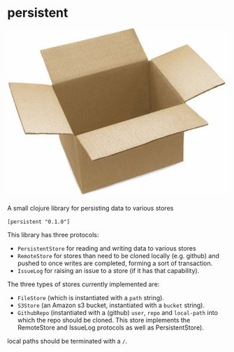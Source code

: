 # persistent

![](store.jpg)

A small clojure library for persisting data to various stores

    [persistent "0.1.0"]

This library has three protocols:
- `PersistentStore` for reading and writing data to various stores
- `RemoteStore` for stores than need to be cloned locally (e.g. github) and pushed to once writes are completed, forming a sort of transaction.
- `IssueLog` for raising an issue to a store (if it has that capability).

The three types of stores currently implemented are:

- `FileStore` (which is instantiated with a `path` string).
- `S3Store` (an Amazon s3 bucket, instantiated with a `bucket` string).
- `GithubRepo` (instantiated with a (github) `user`, `repo` and `local-path` into which the repo should be cloned. This store implements the RemoteStore and IssueLog protocols as well as PersistentStore).

local paths should be terminated with a `/`.
